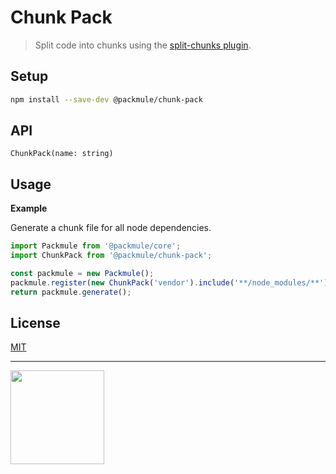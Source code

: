 # Chunk Pack

> Split code into chunks using the [split-chunks plugin](https://webpack.js.org/plugins/split-chunks-plugin/).

## Setup

```bash
npm install --save-dev @packmule/chunk-pack
```

## API

`ChunkPack(name: string)`

## Usage

**Example**

Generate a chunk file for all node dependencies.

```ts
import Packmule from '@packmule/core';
import ChunkPack from '@packmule/chunk-pack';

const packmule = new Packmule();
packmule.register(new ChunkPack('vendor').include('**/node_modules/**'));
return packmule.generate();
```

## License

[MIT](https://choosealicense.com/licenses/mit/)

---

[<img src="https://www.pixelart.at/fileadmin/images/logo-new/logo.svg" width="150">](https://www.pixelart.at/)
